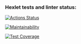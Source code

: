 ### Hexlet tests and linter status:
[![Actions Status](https://github.com/pasadem/frontend-project-lvl3/workflows/hexlet-check/badge.svg)](https://github.com/pasadem/frontend-project-lvl3/actions)

[![Maintainability](https://api.codeclimate.com/v1/badges/43f03fa3da66ae847ed7/maintainability)](https://codeclimate.com/github/pasadem/frontend-project-lvl3/maintainability)

[![Test Coverage](https://api.codeclimate.com/v1/badges/43f03fa3da66ae847ed7/test_coverage)](https://codeclimate.com/github/pasadem/frontend-project-lvl3/test_coverage)
